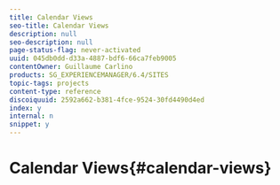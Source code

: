 ```yaml
---
title: Calendar Views
seo-title: Calendar Views
description: null
seo-description: null
page-status-flag: never-activated
uuid: 045db0dd-d33a-4887-bdf6-66ca7feb9005
contentOwner: Guillaume Carlino
products: SG_EXPERIENCEMANAGER/6.4/SITES
topic-tags: projects
content-type: reference
discoiquuid: 2592a662-b381-4fce-9524-30fd4490d4ed
index: y
internal: n
snippet: y
---
```


# Calendar Views{#calendar-views}

